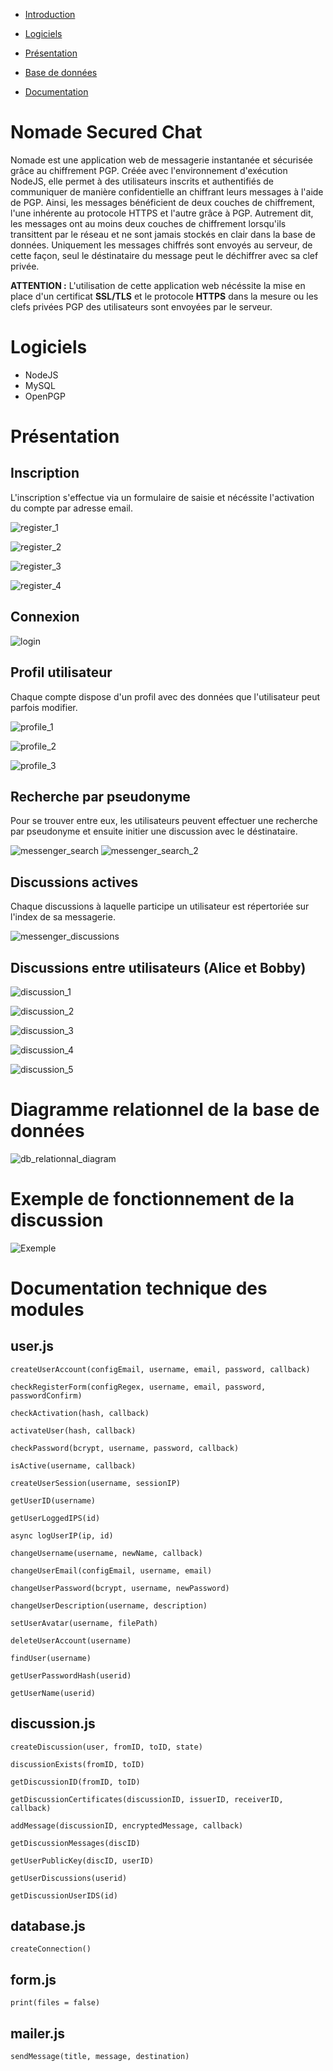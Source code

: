 - [Introduction](https://github.com/DevBlocks42/Nomade/blob/main/README.md#nomade-secured-chat)

- [Logiciels](https://github.com/DevBlocks42/Nomade/blob/main/README.md#logiciels)

- [Présentation](https://github.com/DevBlocks42/Nomade/blob/main/README.md#pr%C3%A9sentation)

- [Base de données](https://github.com/DevBlocks42/Nomade/blob/main/README.md#diagramme-relationnel-de-la-base-de-donn%C3%A9es)

- [Documentation](https://github.com/DevBlocks42/Nomade/blob/main/README.md#documentation-technique-des-modules)

# Nomade Secured Chat

Nomade est une application web de messagerie instantanée et sécurisée grâce au chiffrement PGP.
Créée avec l'environnement d'exécution NodeJS, elle permet à des utilisateurs inscrits et authentifiés de communiquer de manière confidentielle an chiffrant leurs messages à l'aide de PGP. 
Ainsi, les messages bénéficient de deux couches de chiffrement, l'une inhérente au protocole HTTPS et l'autre grâce à PGP.
Autrement dit, les messages ont au moins deux couches de chiffrement lorsqu'ils transittent par le réseau et ne sont jamais stockés en clair dans la base de données.
Uniquement les messages chiffrés sont envoyés au serveur, de cette façon, seul le déstinataire du message peut le déchiffrer avec sa clef privée.


**ATTENTION :** L'utilisation de cette application web nécéssite la mise en place d'un certificat **SSL/TLS** et le protocole **HTTPS** dans la mesure ou les clefs privées PGP des utilisateurs sont envoyées par le serveur.

# Logiciels

- NodeJS
- MySQL
- OpenPGP


# Présentation 

## Inscription

L'inscription s'effectue via un formulaire de saisie et nécéssite l'activation du compte par adresse email.

![register_1](https://github.com/DevBlocks42/Nomade/assets/136115859/983f3b6c-6982-45ba-94e6-fa32ef9f06c2)

![register_2](https://github.com/DevBlocks42/Nomade/assets/136115859/c201c650-612c-4b6f-8f3b-b759a7e56234)

![register_3](https://github.com/DevBlocks42/Nomade/assets/136115859/19f9437a-33e8-41e3-aabc-599e3c521ff9)

![register_4](https://github.com/DevBlocks42/Nomade/assets/136115859/afb03438-9e01-4cdd-9e56-1217200ef1d7)

## Connexion

![login](https://github.com/DevBlocks42/Nomade/assets/136115859/f0966a7e-ab1a-43a8-b04b-2aba352078e1)

## Profil utilisateur

Chaque compte dispose d'un profil avec des données que l'utilisateur peut parfois modifier.

![profile_1](https://github.com/DevBlocks42/Nomade/assets/136115859/5641ed29-8748-45f2-9669-8d14942b2f80)

![profile_2](https://github.com/DevBlocks42/Nomade/assets/136115859/6b06f943-7d94-42bd-951f-f95224c93470)

![profile_3](https://github.com/DevBlocks42/Nomade/assets/136115859/89bd4c38-ba39-4f73-8dae-d95696c88d71)

## Recherche par pseudonyme

Pour se trouver entre eux, les utilisateurs peuvent effectuer une recherche par pseudonyme et ensuite initier une discussion avec le déstinataire.

![messenger_search](https://github.com/DevBlocks42/Nomade/assets/136115859/30cbf302-2055-469d-a910-46fe22cf8ef2)
![messenger_search_2](https://github.com/DevBlocks42/Nomade/assets/136115859/90b21764-ce20-41e1-8f8a-49298b57207f)

## Discussions actives 

Chaque discussions à laquelle participe un utilisateur est répertoriée sur l'index de sa messagerie.

![messenger_discussions](https://github.com/DevBlocks42/Nomade/assets/136115859/2e9d5202-eee6-4821-abc9-b77484f3a4a9)

## Discussions entre utilisateurs (Alice et Bobby)

![discussion_1](https://github.com/DevBlocks42/Nomade/assets/136115859/9a6abdff-6177-44cf-8c5f-9bb97fdcd5d3)

![discussion_2](https://github.com/DevBlocks42/Nomade/assets/136115859/e0aca93e-58f5-4a99-8ad1-315b5ed674b9)

![discussion_3](https://github.com/DevBlocks42/Nomade/assets/136115859/10e6d0d3-a098-464b-ba94-37d9fb950b3e)

![discussion_4](https://github.com/DevBlocks42/Nomade/assets/136115859/e79e35be-b149-42e6-9765-60baa6edf105)

![discussion_5](https://github.com/DevBlocks42/Nomade/assets/136115859/122111ce-40b9-4389-9251-5f423d0ff486)

# Diagramme relationnel de la base de données

![db_relationnal_diagram](https://github.com/DevBlocks42/Nomade/assets/136115859/5dbb2879-24a3-47cf-b425-7b4249d45d69)

# Exemple de fonctionnement de la discussion

![Exemple](https://github.com/DevBlocks42/Nomade/assets/136115859/d8f82339-7164-43b2-aaa1-76133c730457)

# Documentation technique des modules

## user.js


`createUserAccount(configEmail, username, email, password, callback)`

`checkRegisterForm(configRegex, username, email, password, passwordConfirm)`

`checkActivation(hash, callback)`

`activateUser(hash, callback)`

`checkPassword(bcrypt, username, password, callback)`

`isActive(username, callback)`

`createUserSession(username, sessionIP)`

`getUserID(username)`

`getUserLoggedIPS(id)`

`async logUserIP(ip, id)`

`changeUsername(username, newName, callback)`

`changeUserEmail(configEmail, username, email)`

`changeUserPassword(bcrypt, username, newPassword)`

`changeUserDescription(username, description)`

`setUserAvatar(username, filePath)`

`deleteUserAccount(username)`

`findUser(username)`

`getUserPasswordHash(userid)`

`getUserName(userid)`

## discussion.js

`createDiscussion(user, fromID, toID, state)`

`discussionExists(fromID, toID)`

`getDiscussionID(fromID, toID)`

`getDiscussionCertificates(discussionID, issuerID, receiverID, callback)`

`addMessage(discussionID, encryptedMessage, callback)`

`getDiscussionMessages(discID)`

`getUserPublicKey(discID, userID)`

`getUserDiscussions(userid)`

`getDiscussionUserIDS(id)`

## database.js

`createConnection()`

## form.js

`print(files = false)`

## mailer.js

`sendMessage(title, message, destination)`









